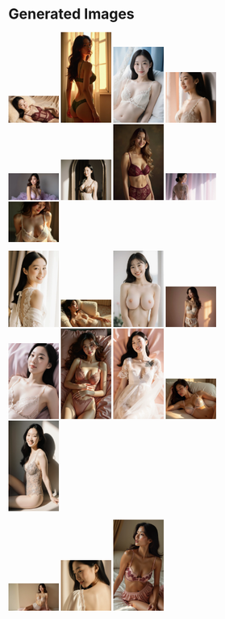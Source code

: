 # Generated Images



<img src="2025_09_24_01.webp" width="100"/> <img src="2025_09_24_02.webp" width="100"/> <img src="2025_09_24_03.webp" width="100"/> <img src="2025_09_24_04.webp" width="100"/> <img src="2025_09_24_05.webp" width="100"/> <img src="2025_09_24_06.webp" width="100"/> <img src="2025_09_24_07.webp" width="100"/> <img src="2025_09_24_08.webp" width="100"/> <img src="2025_09_24_09.webp" width="100"/>

<img src="2025_09_24_10.webp" width="100"/> <img src="2025_09_24_11.webp" width="100"/> <img src="2025_09_24_12.webp" width="100"/> <img src="2025_09_24_13.webp" width="100"/> <img src="2025_09_24_14.webp" width="100"/> <img src="2025_09_24_15.webp" width="100"/> <img src="2025_09_24_16.webp" width="100"/> <img src="2025_09_24_17.webp" width="100"/> <img src="2025_09_24_18.webp" width="100"/>

<img src="2025_09_24_19.webp" width="100"/> <img src="2025_09_24_20.webp" width="100"/> <img src="2025_09_24_21.webp" width="100"/>